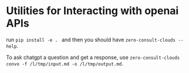 # Utilities for Interacting with openai APIs 

run `pip install -e . ` and then you should have `zero-consult-clouds --help`. 

To ask chatgpt a question and get a response, use `zero-consult-clouds convo -f /l/tmp/input.md -o /l/tmp/output.md`.

